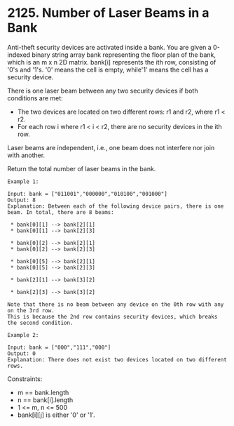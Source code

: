 # 2125. Number of Laser Beams in a Bank

Anti-theft security devices are activated inside a bank. You are given a 0-indexed binary string array bank representing the floor plan of the bank, which is an m x n 2D matrix. bank[i] represents the ith row, consisting of '0's and '1's. '0' means the cell is empty, while'1' means the cell has a security device.

There is one laser beam between any two security devices if both conditions are met:

-   The two devices are located on two different rows: r1 and r2, where r1 < r2.
-   For each row i where r1 < i < r2, there are no security devices in the ith row.

Laser beams are independent, i.e., one beam does not interfere nor join with another.

Return the total number of laser beams in the bank.

```
Example 1:

Input: bank = ["011001","000000","010100","001000"]
Output: 8
Explanation: Between each of the following device pairs, there is one beam. In total, there are 8 beams:

 * bank[0][1] --> bank[2][1]
 * bank[0][1] --> bank[2][3]

 * bank[0][2] --> bank[2][1]
 * bank[0][2] --> bank[2][3]

 * bank[0][5] --> bank[2][1]
 * bank[0][5] --> bank[2][3]

 * bank[2][1] --> bank[3][2]

 * bank[2][3] --> bank[3][2]

Note that there is no beam between any device on the 0th row with any on the 3rd row.
This is because the 2nd row contains security devices, which breaks the second condition.
```

```
Example 2:

Input: bank = ["000","111","000"]
Output: 0
Explanation: There does not exist two devices located on two different rows.
```

Constraints:

-   m == bank.length
-   n == bank[i].length
-   1 <= m, n <= 500
-   bank[i][j] is either '0' or '1'.
